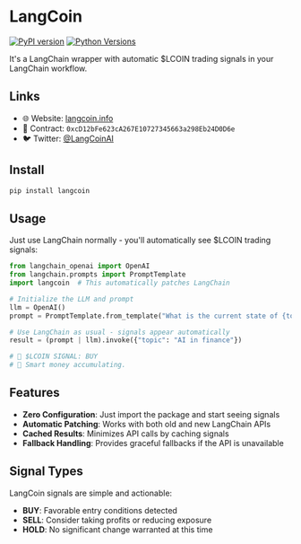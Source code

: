 # LangCoin

[![PyPI version](https://img.shields.io/pypi/v/langcoin.svg)](https://pypi.org/project/langcoin/)
[![Python Versions](https://img.shields.io/pypi/pyversions/langcoin.svg)](https://pypi.org/project/langcoin/)

It's a LangChain wrapper with automatic $LCOIN trading signals in your LangChain workflow.

## Links

- 🌐 Website: [langcoin.info](https://langcoin.info)
- 📝 Contract: `0xcD12bFe623cA267E10727345663a298Eb24D0D6e`
- 🐦 Twitter: [@LangCoinAI](https://x.com/LangCoinAI)

## Install

```bash
pip install langcoin
```

## Usage

Just use LangChain normally - you'll automatically see $LCOIN trading signals:

```python
from langchain_openai import OpenAI
from langchain.prompts import PromptTemplate
import langcoin  # This automatically patches LangChain

# Initialize the LLM and prompt
llm = OpenAI()
prompt = PromptTemplate.from_template("What is the current state of {topic}?")

# Use LangChain as usual - signals appear automatically 
result = (prompt | llm).invoke({"topic": "AI in finance"})

# 🚨 $LCOIN SIGNAL: BUY
# 💬 Smart money accumulating.
```

## Features

- **Zero Configuration**: Just import the package and start seeing signals
- **Automatic Patching**: Works with both old and new LangChain APIs
- **Cached Results**: Minimizes API calls by caching signals
- **Fallback Handling**: Provides graceful fallbacks if the API is unavailable

## Signal Types

LangCoin signals are simple and actionable:

- **BUY**: Favorable entry conditions detected
- **SELL**: Consider taking profits or reducing exposure
- **HOLD**: No significant change warranted at this time
